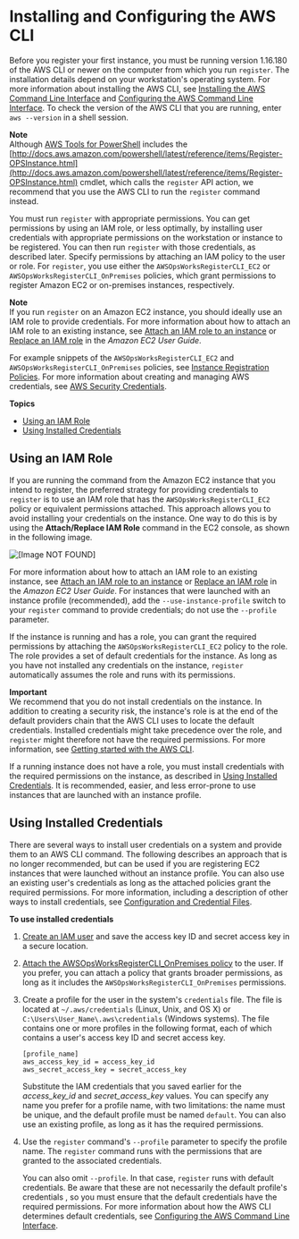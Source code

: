 # Installing and Configuring the AWS CLI<a name="registered-instances-register-registering-cli"></a>

Before you register your first instance, you must be running version 1\.16\.180 of the AWS CLI or newer on the computer from which you run `register`\. The installation details depend on your workstation's operating system\. For more information about installing the AWS CLI, see [Installing the AWS Command Line Interface](http://docs.aws.amazon.com/cli/latest/userguide/installing.html) and [Configuring the AWS Command Line Interface](http://docs.aws.amazon.com/cli/latest/userguide/cli-chap-getting-started.html)\. To check the version of the AWS CLI that you are running, enter `aws --version` in a shell session\.

**Note**  
Although [AWS Tools for PowerShell](http://docs.aws.amazon.com/powershell/latest/userguide/pstools-welcome.html) includes the [http://docs.aws.amazon.com/powershell/latest/reference/items/Register-OPSInstance.html](http://docs.aws.amazon.com/powershell/latest/reference/items/Register-OPSInstance.html) cmdlet, which calls the `register` API action, we recommend that you use the AWS CLI to run the `register` command instead\.

You must run `register` with appropriate permissions\. You can get permissions by using an IAM role, or less optimally, by installing user credentials with appropriate permissions on the workstation or instance to be registered\. You can then run `register` with those credentials, as described later\. Specify permissions by attaching an IAM policy to the user or role\. For `register`, you use either the `AWSOpsWorksRegisterCLI_EC2` or `AWSOpsWorksRegisterCLI_OnPremises` policies, which grant permissions to register Amazon EC2 or on\-premises instances, respectively\.

**Note**  
If you run `register` on an Amazon EC2 instance, you should ideally use an IAM role to provide credentials\. For more information about how to attach an IAM role to an existing instance, see [Attach an IAM role to an instance](https://docs.aws.amazon.com/AWSEC2/latest/UserGuide/iam-roles-for-amazon-ec2.html#attach-iam-role) or [Replace an IAM role](https://docs.aws.amazon.com/AWSEC2/latest/UserGuide/iam-roles-for-amazon-ec2.html#replace-iam-role) in the *Amazon EC2 User Guide*\.

For example snippets of the `AWSOpsWorksRegisterCLI_EC2` and `AWSOpsWorksRegisterCLI_OnPremises` policies, see [Instance Registration Policies](registered-instances-register-registering-template.md)\. For more information about creating and managing AWS credentials, see [AWS Security Credentials](http://docs.aws.amazon.com/general/latest/gr/aws-security-credentials.html)\.

**Topics**
+ [Using an IAM Role](#registered-instances-register-registering-cli-role)
+ [Using Installed Credentials](#registered-instances-register-registering-cli-creds)

## Using an IAM Role<a name="registered-instances-register-registering-cli-role"></a>

If you are running the command from the Amazon EC2 instance that you intend to register, the preferred strategy for providing credentials to `register` is to use an IAM role that has the `AWSOpsWorksRegisterCLI_EC2` policy or equivalent permissions attached\. This approach allows you to avoid installing your credentials on the instance\. One way to do this is by using the **Attach/Replace IAM Role** command in the EC2 console, as shown in the following image\.

![\[Image NOT FOUND\]](http://docs.aws.amazon.com/opsworks/latest/userguide/images/instance_register_attachrole.png)

For more information about how to attach an IAM role to an existing instance, see [Attach an IAM role to an instance](https://docs.aws.amazon.com/AWSEC2/latest/UserGuide/iam-roles-for-amazon-ec2.html#attach-iam-role) or [Replace an IAM role](https://docs.aws.amazon.com/AWSEC2/latest/UserGuide/iam-roles-for-amazon-ec2.html#replace-iam-role) in the *Amazon EC2 User Guide*\. For instances that were launched with an instance profile \(recommended\), add the `--use-instance-profile` switch to your `register` command to provide credentials; do not use the `--profile` parameter\.

If the instance is running and has a role, you can grant the required permissions by attaching the `AWSOpsWorksRegisterCLI_EC2` policy to the role\. The role provides a set of default credentials for the instance\. As long as you have not installed any credentials on the instance, `register` automatically assumes the role and runs with its permissions\.

**Important**  
We recommend that you do not install credentials on the instance\. In addition to creating a security risk, the instance's role is at the end of the default providers chain that the AWS CLI uses to locate the default credentials\. Installed credentials might take precedence over the role, and `register` might therefore not have the required permissions\. For more information, see [Getting started with the AWS CLI](https://docs.aws.amazon.com/cli/latest/userguide/cli-chap-getting-started.html#config-settings-and-precedence)\.

If a running instance does not have a role, you must install credentials with the required permissions on the instance, as described in [Using Installed Credentials](#registered-instances-register-registering-cli-creds)\. It is recommended, easier, and less error\-prone to use instances that are launched with an instance profile\.

## Using Installed Credentials<a name="registered-instances-register-registering-cli-creds"></a>

There are several ways to install user credentials on a system and provide them to an AWS CLI command\. The following describes an approach that is no longer recommended, but can be used if you are registering EC2 instances that were launched without an instance profile\. You can also use an existing user's credentials as long as the attached policies grant the required permissions\. For more information, including a description of other ways to install credentials, see [Configuration and Credential Files](http://docs.aws.amazon.com/cli/latest/userguide/cli-chap-getting-started.html#cli-config-files)\.

**To use installed credentials**

1. [Create an IAM user](https://docs.aws.amazon.com/cli/latest/userguide/cli-chap-getting-started.html#cli-config-files) and save the access key ID and secret access key in a secure location\.

1. [Attach the AWSOpsWorksRegisterCLI\_OnPremises policy](http://docs.aws.amazon.com/IAM/latest/UserGuide/ManagingPolicies.html) to the user\. If you prefer, you can attach a policy that grants broader permissions, as long as it includes the `AWSOpsWorksRegisterCLI_OnPremises` permissions\.

1. Create a profile for the user in the system's `credentials` file\. The file is located at `~/.aws/credentials` \(Linux, Unix, and OS X\) or `C:\Users\User_Name\.aws\credentials` \(Windows systems\)\. The file contains one or more profiles in the following format, each of which contains a user's access key ID and secret access key\. 

   ```
   [profile_name]
   aws_access_key_id = access_key_id
   aws_secret_access_key = secret_access_key
   ```

   Substitute the IAM credentials that you saved earlier for the *access\_key\_id* and *secret\_access\_key* values\. You can specify any name you prefer for a profile name, with two limitations: the name must be unique, and the default profile must be named `default`\. You can also use an existing profile, as long as it has the required permissions\.

1. Use the `register` command's `--profile` parameter to specify the profile name\. The `register` command runs with the permissions that are granted to the associated credentials\.

   You can also omit `--profile`\. In that case, `register` runs with default credentials\. Be aware that these are not necessarily the default profile's credentials , so you must ensure that the default credentials have the required permissions\. For more information about how the AWS CLI determines default credentials, see [Configuring the AWS Command Line Interface](http://docs.aws.amazon.com/cli/latest/userguide/cli-chap-getting-started.html)\.